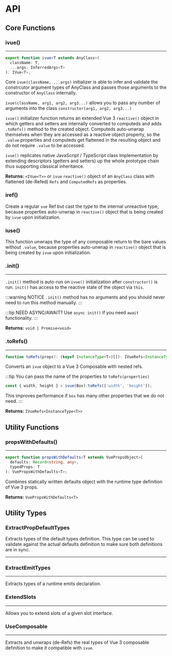 <script setup lang="ts">
</script>

# API

## Core Functions

### ivue()

---

```ts
export function ivue<T extends AnyClass>(
  className: T,
  ...args: InferredArgs<T>
): IVue<T>;
```

Core `ivue(className, ...args)` initializer is able to infer and validate the constrcutor argument types of AnyClass and passes those arguments to the constructor of `AnyClass` internally.

`ivue(className, arg1, arg2, arg3...)` allows you to pass any number of arguments into the class `constructor(arg1, arg2, arg3...)`

`ivue()` initializer function returns an extended Vue 3 `reactive()` object in which getters and setters are internally converted to computeds and adds `.toRefs()` method to the created object. Computeds auto-unwrap themselves when they are accessed as a reactive object property, so the `.value` properties and computeds get flattened in the resulting object and do not require `.value` to be accessed.

`ivue()` replicates native JavaScript / TypeScript class implementation by extending descriptors (getters and setters) up the whole prototype chain thus supporting classical inheritance.

**Returns:** `<IVue<T>>` or `ivue` `reactive()` object of an `AnyClass` class with flattened (de-Refed) `Refs` and `ComputedRefs` as properties.

### iref()

Create a regular `vue` Ref but cast the type to the internal unreactive type, because properties auto-unwrap in `reactive()` object that is being created by `ivue` upon initialization.

### iuse()

This function unwraps the type of any composable return to the bare values without `.value`, because properties auto-unwrap in `reactive()` object that is being created by `ivue` upon initialization.

### .init()

---

`.init()` method is auto-run on `ivue()` initialization after `constructor()` is run.
`init()` has access to the reactive state of the object via `this`.

:::warning NOTICE
`.init()` method has no arguments and you should never need to run this method manually.
:::

:::tip NEED ASYNC/AWAIT?
Use `async init()` if you need `await` functionality.
:::

**Returns:** `void | Promise<void>`

### .toRefs()

---

```ts
function toRefs(props?: (keyof InstanceType<T>)[]): IVueRefs<InstanceType<T>>;
```

Converts an `ivue` object to a Vue 3 Composable with nested refs.

:::tip You can pass the name of the properties to `toRefs(properties)`
```ts
const { width, height } = ivue(Box).toRefs(['width', 'height']);
```
This improves performance if `box` has many other properties that we do not need.
:::

**Returns:** `IVueRefs<InstanceType<T>>`

## Utility Functions

### propsWithDefaults()

---

```ts
export function propsWithDefaults<T extends VuePropsObject>(
  defaults: Record<string, any>,
  typedProps: T
): VuePropsWithDefaults<T>;
```

Combines statically written defaults object with the runtime type definition of Vue 3 props.

**Returns:** `VuePropsWithDefaults<T>`

## Utility Types

### ExtractPropDefaultTypes

Extracts types of the default types definition. This type can be used to validate against the actual defaults definition to make sure both definitions are in sync.

---

### ExtractEmitTypes

---

Extracts types of a runtime emits declaration.

### ExtendSlots

---

Allows you to extend slots of a given slot interface.

### UseComposable

---

Extracts and unwraps (de-Refs) the real types of Vue 3 composable definition to make it compatible with `ivue`.
